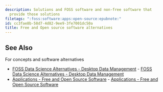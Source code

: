 ```yaml
---
description: Solutions and FOSS software and non-free software that
  provide those solutions
filetags: ":foss:software:apps:open-source:epubnote:"
id: cc3fae8b-58d7-4d82-9ee9-3fe7001dc50a
title: Free and Open source software alternatives
---
```


## See Also

For concepts and software alternatives

- [FOSS Data Science Alternatives - Desktop Data
  Management](../004-data-processing-tech-data-science-foss-alternatives) -
  [FOSS Data Science Alternatives - Desktop Data
  Management](id:8fcd0a67-39a9-442b-b350-33a05dd60d9c)
- [Applications - Free and Open Source
  Software](../005-tech-free-open-source-software-foss) -
  [Applications - Free and Open Source
  Software](id:4d3e0888-9e79-414c-a552-48c6357ad845)
